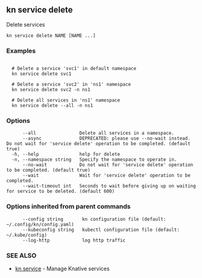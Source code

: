 ## kn service delete

Delete services

```
kn service delete NAME [NAME ...]
```

### Examples

```

  # Delete a service 'svc1' in default namespace
  kn service delete svc1

  # Delete a service 'svc2' in 'ns1' namespace
  kn service delete svc2 -n ns1

  # Delete all services in 'ns1' namespace
  kn service delete --all -n ns1
```

### Options

```
      --all                Delete all services in a namespace.
      --async              DEPRECATED: please use --no-wait instead. Do not wait for 'service delete' operation to be completed. (default true)
  -h, --help               help for delete
  -n, --namespace string   Specify the namespace to operate in.
      --no-wait            Do not wait for 'service delete' operation to be completed. (default true)
      --wait               Wait for 'service delete' operation to be completed.
      --wait-timeout int   Seconds to wait before giving up on waiting for service to be deleted. (default 600)
```

### Options inherited from parent commands

```
      --config string       kn configuration file (default: ~/.config/kn/config.yaml)
      --kubeconfig string   kubectl configuration file (default: ~/.kube/config)
      --log-http            log http traffic
```

### SEE ALSO

* [kn service](kn_service.md)	 - Manage Knative services

